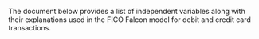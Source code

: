 The document below provides a list of independent variables along with their explanations used in the FICO Falcon model for debit and credit card transactions.





